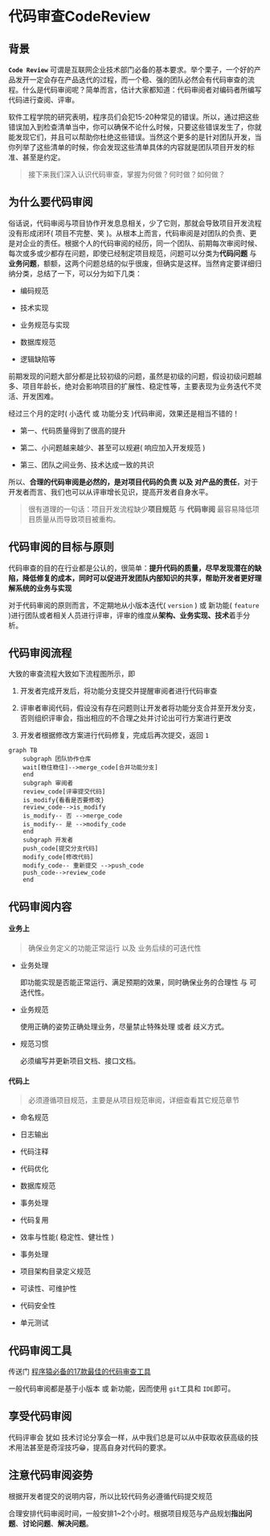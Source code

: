 # 代码审查CodeReview

## 背景

**`Code Review`** 可谓是互联网企业技术部门必备的基本要求。举个栗子，一个好的产品发开一定会存在产品迭代的过程，而一个稳、强的团队必然会有代码审查的流程。什么是代码审阅呢？简单而言，估计大家都知道：代码审阅者对编码者所编写代码进行查阅、评审。

软件工程学院的研究表明，程序员们会犯15-20种常见的错误。所以，通过把这些错误加入到检查清单当中，你可以确保不论什么时候，只要这些错误发生了，你就能发现它们，并且可以帮助你杜绝这些错误。当然这个更多的是针对团队开发，当你列举了这些清单的时候，你会发现这些清单具体的内容就是团队项目开发的标准、甚至是约定。

> 接下来我们深入认识代码审查，掌握为何做？何时做？如何做？



## 为什么要代码审阅

俗话说，代码审阅与项目协作开发息息相关，少了它则，那就会导致项目开发流程没有形成闭环( 项目不完整、笑 )。从根本上而言，代码审阅是对团队的负责、更是对企业的责任。根据个人的代码审阅的经历，同一个团队、前期每次审阅时候、每次或多或少都存在问题，即使已经制定项目规范，问题可以分类为**代码问题** 与 **业务问题**，额额，这两个问题总结的似乎很废，但确实是这样。当然肯定要详细归纳分类，总结了一下，可以分为如下几类：

- 编码规范

- 技术实现

- 业务规范与实现

- 数据库规范

- 逻辑缺陷等

前期发现的问题大部分都是比较初级的问题，虽然是初级的问题，假设初级问题越多、项目年龄长，绝对会影响项目的扩展性、稳定性等，主要表现为业务迭代不灵活、开发困难。

经过三个月的定时( 小迭代 或 功能分支 )代码审阅，效果还是相当不错的！

- 第一、代码质量得到了很高的提升

- 第二、小问题越来越少、甚至可以规避( 响应加入开发规范 )

- 第三、团队之间业务、技术达成一致的共识

所以、**合理的代码审阅是必然的，是对项目代码的负责 以及 对产品的责任**，对于开发者而言、我们也可以从评审增长见识，提高开发者自身水平。

> 很有道理的一句话：项目开发流程缺少**项目规范** 与 **代码审阅** 最容易降低项目质量从而导致项目被重构。



## 代码审阅的目标与原则

代码审查的目的在行业都是公认的，很简单：**提升代码的质量，尽早发现潜在的缺陷，降低修复的成本，同时可以促进开发团队内部知识的共享，帮助开发者更好理解系统的业务与实现**

对于代码审阅的原则而言，不定期地从小版本迭代( `version` ) 或 新功能( `feature` )进行团队或者相关人员进行评审，评审的维度从**架构、业务实现、技术**着手分析。



## 代码审阅流程

大致的审查流程大致如下流程图所示，即

1. 开发者完成开发后，将功能分支提交并提醒审阅者进行代码审查

2. 评审者审阅代码，假设没有存在问题则让开发者将功能分支合并至开发分支，否则组织评审会，指出相应的不合理之处并讨论出可行方案进行更改

3. 开发者根据修改方案进行代码修复，完成后再次提交，返回 `1`

```mermaid
graph TB
    subgraph 团队协作仓库
    wait[稳住稳住]-->merge_code[合并功能分支]
    end
    subgraph 审阅者
    review_code[评审提交代码]
    is_modify{看看是否要修改}
    review_code-->is_modify
    is_modify-- 否 -->merge_code
    is_modify-- 是 -->modify_code
    end
    subgraph 开发者
    push_code[提交分支代码]
    modify_code[修改代码]
    modify_code-- 重新提交 -->push_code
    push_code-->review_code
    end
```



## 代码审阅内容

#### 业务上

> 确保业务定义的功能正常运行 以及 业务后续的可迭代性

- 业务处理

  即功能实现是否能正常运行、满足预期的效果，同时确保业务的合理性 与 可迭代性。

- 业务规范

  使用正确的姿势正确处理业务，尽量禁止特殊处理 或者 歧义方式。

- 规范习惯

  必须编写并更新项目文档、接口文档。

  

#### 代码上

> 必须遵循项目规范，主要是从项目规范审阅，详细查看其它规范章节

- 命名规范

- 日志输出

- 代码注释

- 代码优化

- 数据库规范

- 事务处理

- 代码复用

- 效率与性能( 稳定性、健壮性 )

- 事务处理

- 项目架构目录定义规范

- 可读性、可维护性

- 代码安全性

- 单元测试



## 代码审阅工具

传送门 [程序猿必备的17款最佳的代码审查工具](https://baijiahao.baidu.com/s?id=1585905486202936778&wfr=spider&for=pc) 

一般代码审阅都是基于小版本 或 新功能，因而使用 `git`工具和 `IDE`即可。



## 享受代码审阅

代码评审会 犹如 技术讨论分享会一样，从中我们总是可以从中获取收获高级的技术用法甚至是奇淫技巧😁，提高自身对代码的要求。


## 注意代码审阅姿势

根据开发者提交的说明内容，所以比较代码务必遵循代码提交规范

合理安排代码审阅时间，一般安排1~2个小时。根据项目规范与产品规划**指出问题**、**讨论问题**、**解决问题**。









